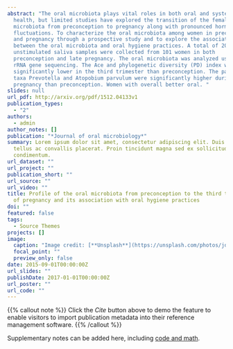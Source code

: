 ```yaml
---
abstract: "The oral microbiota plays vital roles in both oral and systemic
  health, but limited studies have explored the transition of the female oral
  microbiota from preconception to pregnancy along with pronounced hormonal
  fluctuations. To characterize the oral microbiota among women in preconception
  and pregnancy through a prospective study and to explore the associations
  between the oral microbiota and oral hygiene practices. A total of 202
  unstimulated saliva samples were collected from 101 women in both
  preconception and late pregnancy. The oral microbiota was analyzed using 16S
  rRNA gene sequencing. The Ace and phylogenetic diversity (PD) index were
  significantly lower in the third trimester than preconception. The pathogenic
  taxa Prevotella and Atopobium parvulum were significantly higher during late
  pregnancy than preconception. Women with overall better oral. "
slides: null
url_pdf: http://arxiv.org/pdf/1512.04133v1
publication_types:
  - "2"
authors:
  - admin
author_notes: []
publication: "*Journal of oral microbiology*"
summary: Lorem ipsum dolor sit amet, consectetur adipiscing elit. Duis posuere
  tellus ac convallis placerat. Proin tincidunt magna sed ex sollicitudin
  condimentum.
url_dataset: ""
url_project: ""
publication_short: ""
url_source: ""
url_video: ""
title: Profile of the oral microbiota from preconception to the third trimester
  of pregnancy and its association with oral hygiene practices
doi: ""
featured: false
tags:
  - Source Themes
projects: []
image:
  caption: "Image credit: [**Unsplash**](https://unsplash.com/photos/jdD8gXaTZsc)"
  focal_point: ""
  preview_only: false
date: 2015-09-01T00:00:00Z
url_slides: ""
publishDate: 2017-01-01T00:00:00Z
url_poster: ""
url_code: ""
---
```


{{% callout note %}}
Click the _Cite_ button above to demo the feature to enable visitors to import publication metadata into their reference management software.
{{% /callout %}}

Supplementary notes can be added here, including [code and math](https://wowchemy.com/docs/content/writing-markdown-latex/).
